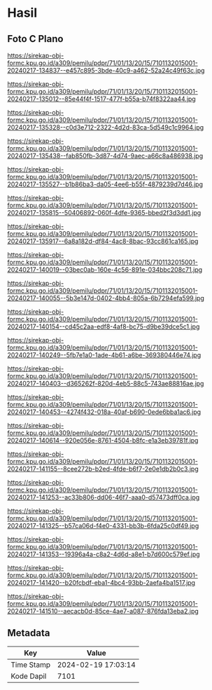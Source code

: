 # Hasil

## Foto C Plano

https://sirekap-obj-formc.kpu.go.id/a309/pemilu/pdpr/71/01/13/20/15/7101132015001-20240217-134837--e457c895-3bde-40c9-a462-52a24c49f63c.jpg

https://sirekap-obj-formc.kpu.go.id/a309/pemilu/pdpr/71/01/13/20/15/7101132015001-20240217-135012--85e44f4f-1517-477f-b55a-b74f8322aa44.jpg

https://sirekap-obj-formc.kpu.go.id/a309/pemilu/pdpr/71/01/13/20/15/7101132015001-20240217-135328--c0d3e712-2322-4d2d-83ca-5d549c1c9964.jpg

https://sirekap-obj-formc.kpu.go.id/a309/pemilu/pdpr/71/01/13/20/15/7101132015001-20240217-135438--fab850fb-3d87-4d74-9aec-a66c8a486938.jpg

https://sirekap-obj-formc.kpu.go.id/a309/pemilu/pdpr/71/01/13/20/15/7101132015001-20240217-135527--b1b86ba3-da05-4ee6-b55f-4879239d7d46.jpg

https://sirekap-obj-formc.kpu.go.id/a309/pemilu/pdpr/71/01/13/20/15/7101132015001-20240217-135815--50406892-060f-4dfe-9365-bbed2f3d3dd1.jpg

https://sirekap-obj-formc.kpu.go.id/a309/pemilu/pdpr/71/01/13/20/15/7101132015001-20240217-135917--6a8a182d-df84-4ac8-8bac-93cc861ca165.jpg

https://sirekap-obj-formc.kpu.go.id/a309/pemilu/pdpr/71/01/13/20/15/7101132015001-20240217-140019--03bec0ab-160e-4c56-891e-034bbc208c71.jpg

https://sirekap-obj-formc.kpu.go.id/a309/pemilu/pdpr/71/01/13/20/15/7101132015001-20240217-140055--5b3e147d-0402-4bb4-805a-6b7294efa599.jpg

https://sirekap-obj-formc.kpu.go.id/a309/pemilu/pdpr/71/01/13/20/15/7101132015001-20240217-140154--cd45c2aa-edf8-4af8-bc75-d9be39dce5c1.jpg

https://sirekap-obj-formc.kpu.go.id/a309/pemilu/pdpr/71/01/13/20/15/7101132015001-20240217-140249--5fb7e1a0-1ade-4b61-a6be-369380446e74.jpg

https://sirekap-obj-formc.kpu.go.id/a309/pemilu/pdpr/71/01/13/20/15/7101132015001-20240217-140403--d365262f-820d-4eb5-88c5-743ae88816ae.jpg

https://sirekap-obj-formc.kpu.go.id/a309/pemilu/pdpr/71/01/13/20/15/7101132015001-20240217-140453--4274f432-018a-40af-b690-0ede6bba1ac6.jpg

https://sirekap-obj-formc.kpu.go.id/a309/pemilu/pdpr/71/01/13/20/15/7101132015001-20240217-140614--920e056e-8761-4504-b8fc-e1a3eb39781f.jpg

https://sirekap-obj-formc.kpu.go.id/a309/pemilu/pdpr/71/01/13/20/15/7101132015001-20240217-141155--8cee272b-b2ed-4fde-b6f7-2e0e1db2b0c3.jpg

https://sirekap-obj-formc.kpu.go.id/a309/pemilu/pdpr/71/01/13/20/15/7101132015001-20240217-141253--ac33b806-dd06-46f7-aaa0-d57473dff0ca.jpg

https://sirekap-obj-formc.kpu.go.id/a309/pemilu/pdpr/71/01/13/20/15/7101132015001-20240217-141325--b57ca06d-f4e0-4331-bb3b-6fda25c0df49.jpg

https://sirekap-obj-formc.kpu.go.id/a309/pemilu/pdpr/71/01/13/20/15/7101132015001-20240217-141353--19396a4a-c8a2-4d6d-a8e1-b7d600c579ef.jpg

https://sirekap-obj-formc.kpu.go.id/a309/pemilu/pdpr/71/01/13/20/15/7101132015001-20240217-141420--b20fcbdf-eba1-4bc4-93bb-2aefa4ba1517.jpg

https://sirekap-obj-formc.kpu.go.id/a309/pemilu/pdpr/71/01/13/20/15/7101132015001-20240217-141510--aecacb0d-85ce-4ae7-a087-876fda13eba2.jpg


## Metadata

| Key        | Value               |
| ---------- | ------------------- |
| Time Stamp | 2024-02-19 17:03:14 |
| Kode Dapil | 7101                |



